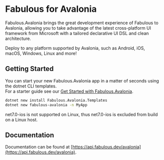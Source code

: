 # Fabulous for Avalonia

Fabulous.Avalonia brings the great development experience of Fabulous to Avalonia, allowing you to take advantage of the latest cross-platform UI framework from Microsoft with a tailored declarative UI DSL and clean architecture.

Deploy to any platform supported by Avalonia, such as Android, iOS, macOS, Windows, Linux and more!

## Getting Started

You can start your new Fabulous.Avalonia app in a matter of seconds using the dotnet CLI templates.  
For a starter guide see our [Get Started with Fabulous.Avalonia](https://docs.fabulous.dev/avalonia/get-started).

```sh
dotnet new install Fabulous.Avalonia.Templates
dotnet new fabulous-avalonia -n MyApp
```
net7.0-ios is not supported on Linux, thus net7.0-ios is excluded from build on a Linux host.

## Documentation

Documentation can be found at [https://api.fabulous.dev/avalonia](https://api.fabulous.dev/avalonia).